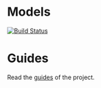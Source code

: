 # Models

[![Build Status](https://travis-ci.org/managef/models.svg?branch=master)](https://travis-ci.org/managef/models)

# Guides
Read the [guides](https://github.com/managef/guides) of the project.

